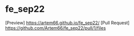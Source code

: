 # fe_sep22
[Preview] https://artem66.github.io/fe_sep22/
[Pull Request] https://github.com/Artem66/fe_sep22/pull/1/files
